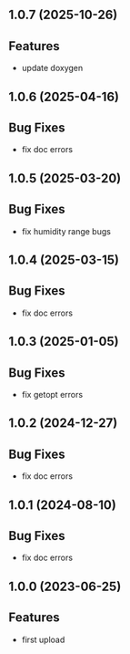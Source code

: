 ## 1.0.7 (2025-10-26)

## Features

- update doxygen

## 1.0.6 (2025-04-16)

## Bug Fixes

- fix doc errors

## 1.0.5 (2025-03-20)

## Bug Fixes

- fix humidity range bugs

## 1.0.4 (2025-03-15)

## Bug Fixes

- fix doc errors

## 1.0.3 (2025-01-05)

## Bug Fixes

- fix getopt errors

## 1.0.2 (2024-12-27)

## Bug Fixes

- fix doc errors

## 1.0.1 (2024-08-10)

## Bug Fixes

- fix doc errors

## 1.0.0 (2023-06-25)

## Features

- first upload